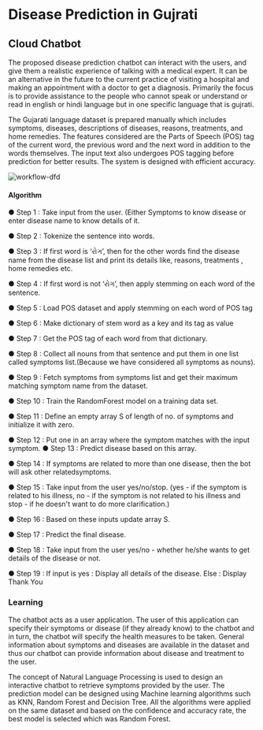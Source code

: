 # Disease Prediction in Gujrati
## Cloud Chatbot

The proposed disease prediction chatbot can interact with the users, and give them a realistic experience of talking with a medical expert. It can be an alternative in the future to the current practice of visiting a hospital and making an appointment with a doctor to get a diagnosis. Primarily the focus is to provide assistance to the people who cannot speak or understand or read in english or hindi language but in one specific language that is gujrati. 

The Gujarati language dataset is prepared manually which includes symptoms, diseases, descriptions of diseases, reasons, treatments, and home remedies. The features considered are the Parts of Speech (POS) tag of the current word, the previous word and the next word in addition to the words themselves. The input text also undergoes POS tagging before prediction for better results. The system is designed with efficient accuracy.

![workflow-dfd](https://user-images.githubusercontent.com/71781405/118617759-90831880-b7e0-11eb-8a6b-ed3d3c34cd31.PNG)
#### Algorithm
● Step 1 : Take input from the user. (Either Symptoms to know disease or enter disease name to know details of it. 

● Step 2 : Tokenize the sentence into words. 

● Step 3 : If first word is ‘રોગ’, then for the other words find the disease name from the disease list and print its details like, reasons, treatments , home remedies etc. 

● Step 4 : If first word is not ‘રોગ’, then apply stemming on each word of the sentence. 

● Step 5 : Load POS dataset and apply stemming on each word of POS tag 

● Step 6 : Make dictionary of stem word as a key and its tag as value 

● Step 7 : Get the POS tag of each word from that dictionary. 

● Step 8 : Collect all nouns from that sentence and put them in one list called symptoms list.(Because we have considered all symptoms as nouns). 

● Step 9 : Fetch symptoms from symptoms list and get their maximum matching symptom name from the dataset. 

● Step 10 : Train the RandomForest model on a training data set. 

● Step 11 : Define an empty array S of length of no. of symptoms and initialize it with zero. 

● Step 12 : Put one in an array where the symptom matches with the input symptom. ● Step 13 : Predict disease based on this array. 

● Step 14 : If symptoms are related to more than one disease, then the bot will ask other relatedsymptoms. 

● Step 15 : Take input from the user yes/no/stop. (yes - if the symptom is related to his illness, no - if the symptom is not related to his illness and stop - if he doesn't want to do more clarification.) 

● Step 16 : Based on these inputs update array S. 


● Step 17 : Predict the final disease. 

● Step 18 : Take input from the user yes/no - whether he/she wants to get details of the disease or not. 

● Step 19 : If input is yes : Display all details of the disease. Else : Display Thank You 

### Learning
The chatbot acts as a user application. The user of this application can specify their symptoms or disease (if they already know) to the chatbot and in turn, the chatbot will specify the health measures to be taken. General information about symptoms and diseases are available in the dataset and thus our chatbot can provide information about disease and treatment to the user.

The concept of Natural Language Processing is used to design an interactive chatbot to retrieve symptoms provided by the user. The prediction model can be designed using Machine learning algorithms such as KNN, Random Forest and Decision Tree. All the algorithms were applied on the same dataset and based on the confidence and accuracy rate, the best model is selected which was Random Forest.
